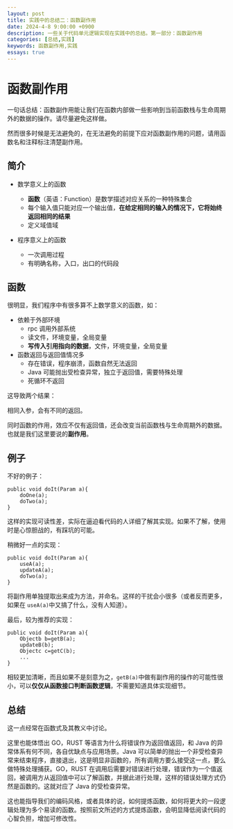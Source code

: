 ```yaml
---
layout: post
title: 实践中的总结二：函数副作用
date: 2024-4-8 9:00:00 +0900
description: 一些关于代码单元逻辑实现在实践中的总结。第一部分：函数副作用
categories: [总结,实践]
keywords: 函数副作用,实践
essays: true  
---
```


# 函数副作用

一句话总结：函数副作用能让我们在函数内部做一些影响到当前函数栈与生命周期外的数据的操作。请尽量避免这样做。

然而很多时候是无法避免的，在无法避免的前提下应对函数副作用的问题，请用函数名和注释标注清楚副作用。

## 简介

- 数学意义上的函数
  - **函数**（英语：Function）是数学描述对应关系的一种特殊集合
  - 每个输入值只能对应一个输出值，**在给定相同的输入的情况下，它将始终返回相同的结果**
  - 定义域值域
  
- 程序意义上的函数
  - 一次调用过程
  - 有明确名称，入口，出口的代码段


## 函数

很明显，我们程序中有很多算不上数学意义的函数，如：

- 依赖于外部环境
  - rpc 调用外部系统
  - 读文件，环境变量，全局变量
  - **写传入引用指向的数据**，文件，环境变量，全局变量
- 函数返回与返回值情况多
  - 存在错误，程序崩溃，函数自然无法返回
  - Java 可能抛出受检查异常，独立于返回值，需要特殊处理
  - 死循环不返回

这导致两个结果：

相同入参，会有不同的返回。

同时函数的作用，效应不仅有返回值，还会改变当前函数栈与生命周期外的数据。也就是我们这里要说的**副作用**。

## 例子

不好的例子：

```
public void doIt(Param a){
	doOne(a);
	doTwo(a);
}
```

这样的实现可读性差，实际在逼迫看代码的人详细了解其实现。如果不了解，使用时是心惊胆战的，有踩坑的可能。

稍微好一点的实现：

```
public void doIt(Param a){
	useA(a);
	updateA(a);
	doTwo(a);
}
```

将副作用单独提取出来成为方法，并命名。这样的干扰会小很多（或者反而更多，如果在 `useA(a)`中又搞了什么，没有人知道）。

最后，较为推荐的实现：

```
public void doIt(Param a){
	Objectb b=getB(a);
	updateB(b);
	Objectc c=getC(b);
	...
}
```

相较更加清晰，而且如果不是刻意为之，`getB(a)`中做有副作用的操作的可能性很小，可以**仅仅从函数接口判断函数逻辑**，不需要知道具体实现细节。

## 总结

这一点经常在函数式及其教义中讨论。

这里也能体悟出 GO，RUST 等语言为什么将错误作为返回值返回，和 Java 的异常体系有何不同，各自优缺点与应用场景。Java 可以简单的抛出一个非受检查异常来结束程序，直接退出，这是明显非函数的，所有调用方要么接受这一点，要么做特殊处理捕获。GO，RUST 在调用后需要对错误进行处理，错误作为一个值返回，被调用方从返回值中可以了解函数，并据此进行处理，这样的错误处理方式仍然是函数的。这就对应了 Java 的受检查异常。

这也能指导我们的编码风格，或者具体的说，如何提炼函数，如何将更大的一段逻辑处理为多个易读的函数。按照前文所述的方式提炼函数，会明显降低阅读代码的心智负担，增加可修改性。
